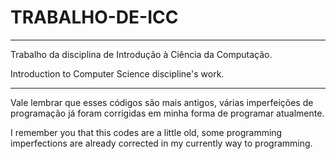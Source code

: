 # TRABALHO-DE-ICC

--------------------------------------------------------------------------------

Trabalho da disciplina de Introdução à Ciência da Computação.

Introduction to Computer Science discipline's work.

--------------------------------------------------------------------------------

Vale lembrar que esses códigos são mais antigos, várias imperfeições de 
programação já foram corrigidas em minha forma de programar atualmente.

I remember you that this codes are a little old, some programming imperfections 
are already corrected in my currently way to programming.
